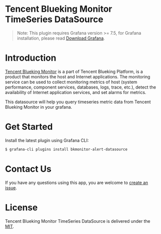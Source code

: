 # Tencent Blueking Monitor TimeSeries DataSource

> Note: This plugin requires Grafana version >= 7.5, for Grafana installation, please read [Download Grafana](https://grafana.com/grafana/download).

# Introduction

[Tencent Blueking Monitor](https://bk.tencent.com/docs/document/7.0/248/40001) is a part of Tencent Blueking Platform, is a product that monitors the host and Internet applications. The monitoring service can be used to collect monitoring metrics of host (system performance, component services, databases, logs, trace, etc.), detect the availability of Internet application services, and set alarms for metrics.

This datasource will help you query timeseries metric data from Tencent Blueking Monitor in your grafana.

# Get Started

Install the latest plugin using Grafana CLI:

```bash
$ grafana-cli plugins install bkmonitor-alert-datasource
```

# Contact Us

If you have any questions using this app, you are welcome to [create an issue](https://github.com/TencentBlueKing/bk-monitor-grafana-plugins/issues/new).

# License
Tencent Blueking Monitor TimeSeries DataSource is delivered under the [MIT](https://raw.githubusercontent.com/TencentBlueKing/bk-monitor-grafana-plugins/master/LICENSE).
